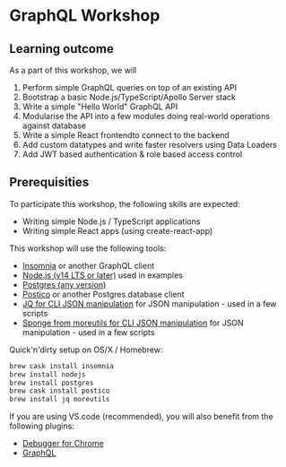 # GraphQL Workshop

## Learning outcome

As a part of this workshop, we will

1. Perform simple GraphQL queries on top of an existing API
1. Bootstrap a basic Node.js/TypeScript/Apollo Server stack
1. Write a simple "Hello World" GraphQL API
1. Modularise the API into a few modules doing real-world operations against database
1. Write a simple React frontendto connect to the backend
1. Add custom datatypes and write faster resolvers using Data Loaders
1. Add JWT based authentication & role based access control

## Prerequisities

To participate this workshop, the following skills are expected:
* Writing simple Node.js / TypeScript applications
* Writing simple React apps (using create-react-app)

This workshop will use the following tools:
- [Insomnia](https://insomnia.rest/download/) or another GraphQL client
- [Node.js (v14 LTS or later)](https://nodejs.org/en/download/) used in examples
- [Postgres (any version)](https://www.postgresql.org/download/)
- [Postico](https://eggerapps.at/postico/) or another Postgres database client
- [JQ for CLI JSON manipulation](https://stedolan.github.io/jq/download/) for JSON manipulation - used in a few scripts
- [Sponge from moreutils for CLI JSON manipulation](https://stedolan.github.io/jq/download/) for JSON manipulation - used in a few scripts

Quick'n'dirty setup on OS/X / Homebrew:
```sh
brew cask install insomnia
brew install nodejs
brew install postgres
brew cask install postico
brew install jq moreutils
```

If you are using VS.code (recommended), you will also benefit from the following plugins:
- [Debugger for Chrome](https://marketplace.visualstudio.com/items?itemName=msjsdiag.debugger-for-chrome)
- [GraphQL](https://marketplace.visualstudio.com/items?itemName=Prisma.vscode-graphql)

